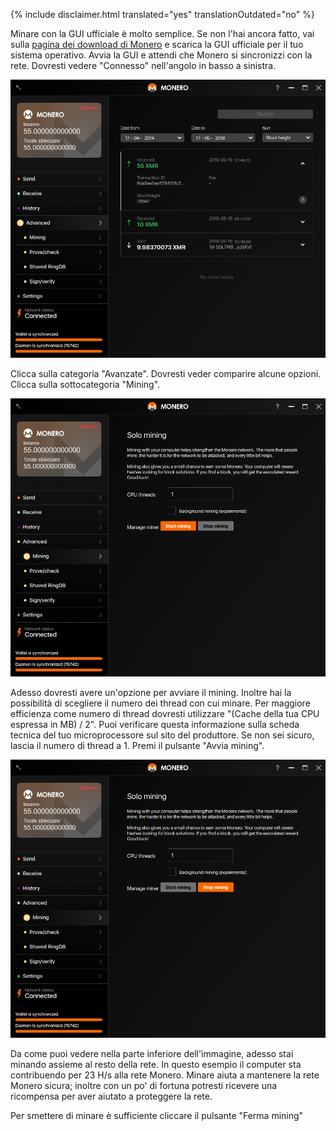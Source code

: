 {% include disclaimer.html translated="yes" translationOutdated="no" %}

Minare con la GUI ufficiale è molto semplice. Se non l'hai ancora fatto, vai sulla <a href="{{site.baseurl}}/downloads/">pagina dei download di Monero</a> e scarica la GUI ufficiale per il tuo sistema operativo. Avvia la GUI e attendi che Monero si sincronizzi con la rete. Dovresti vedere "Connesso" nell'angolo in basso a sinistra.

<img src="/img/resources/user-guides/en/solo_mine_GUI/01.PNG" style="width: 600px;"/>

Clicca sulla categoria "Avanzate". Dovresti veder comparire alcune opzioni. Clicca sulla sottocategoria "Mining".

<img src="/img/resources/user-guides/en/solo_mine_GUI/02.PNG" style="width: 600px;"/>

Adesso dovresti avere un'opzione per avviare il mining. Inoltre hai la possibilità di scegliere il numero dei thread con cui minare. Per maggiore efficienza come numero di thread dovresti utilizzare "(Cache della tua CPU espressa in MB) / 2". Puoi verificare questa informazione sulla scheda tecnica del tuo microprocessore sul sito del produttore. Se non sei sicuro, lascia il numero di thread a 1. Premi il pulsante "Avvia mining".

<img src="/img/resources/user-guides/en/solo_mine_GUI/03.PNG" style="width: 600px;"/>

Da come puoi vedere nella parte inferiore dell'immagine, adesso stai minando assieme al resto della rete. In questo esempio il computer sta contribuendo per 23 H/s alla rete Monero. Minare aiuta a mantenere la rete Monero sicura; inoltre con un po' di fortuna potresti ricevere una ricompensa per aver aiutato a proteggere la rete.

Per smettere di minare è sufficiente cliccare il pulsante "Ferma mining"
